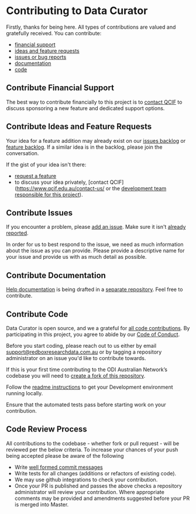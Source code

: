 # Contributing to Data Curator

Firstly, thanks for being here. All types of contributions are valued and gratefully received. You can contribute:

- [financial support](#contribute-financial-support)
- [ideas and feature requests](#contribute-ideas-and-feature-requests)
- [issues or bug reports](#contribute-issues)
- [documentation](#contribute-documentation)
- [code](#contribute-code)

## Contribute Financial Support

The best way to contribute financially to this project is to [contact QCIF](https://www.qcif.edu.au/contact-us/) to discuss sponsoring a new feature and dedicated support options.

## Contribute Ideas and Feature Requests

Your idea for a feature addition may already exist on our [issues backlog](https://github.com/ODIQueensland/data-curator/issues) or [feature backlog](https://app.cucumber.pro/projects/data-curator/search/branch/develop?q=%40backlog). If a similar idea is in the backlog, please join the conversation.

If the gist of your idea isn't there:
- [request a feature](https://github.com/ODIQueensland/data-curator/issues/new?template=feature-request.md&labels=f:Feature-request&milestone=6&assignee=mattRedBox)
- to discuss your idea privately, [contact QCIF](https://www.qcif.edu.au/contact-us/ or the [development team responsible for this project](support@redboxresearchdata.com.au)).

## Contribute Issues

If you encounter a problem, please [add an issue](https://github.com/ODIQueensland/data-curator/issues/new?template=bug.md&labels=problem:Bug&assignee=mattRedBox). Make sure it isn't [already reported](https://github.com/ODIQueensland/data-curator/issues).

In order for us to best respond to the issue, we need as much information about the issue as you can provide. Please provide a descriptive name for your issue and provide us with as much detail as possible.

## Contribute Documentation

[Help documentation](https://odiqueensland.github.io/data-curator-help/) is being drafted in a [separate repository](https://github.com/ODIQueensland/data-curator-help). Feel free to contribute.

## Contribute Code
Data Curator is open source, and we a grateful for [all code contributions](https://github.com/ODIQueensland/data-curator/graphs/contributors). By participating in this project, you agree to abide by our [Code of Conduct](https://github.com/ODIQueensland/data-curator/blob/master/.github/CODE_OF_CONDUCT.md).

Before you start coding, please reach out to us either by email  [support@redboxresearchdata.com.au](mailto:support@redboxresearchdata.com.au) or by tagging a repository administrator on an issue you'd like to contribute towards.

If this is your first time contributing to the ODI Australian Network’s codebase you will need to [create a fork of this repository](https://help.github.com/articles/fork-a-repo/).

Follow the [readme instructions](https://github.com/ODIQueensland/data-curator#development) to get your Development environment running locally.

Ensure that the automated tests pass before starting work on your contribution.

## Code Review Process

All contributions to the codebase - whether fork or pull request - will be reviewed per the below criteria.
To increase your chances of your push being accepted please be aware of the following
- Write [well formed commit messages](http://tbaggery.com/2008/04/19/a-note-about-git-commit-messages.html)
- Write tests for all changes (additions or refactors of existing code).
- We may use github integrations to check your contribution.
- Once your PR is published and passes the above checks a repository administrator will review your contribution. Where appropriate comments may be provided and amendments suggested before your PR is merged into Master.

